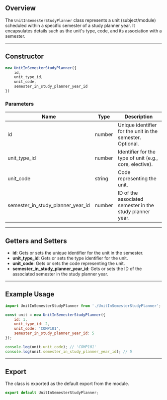 ## Overview

The `UnitInSemesterStudyPlanner` class represents a unit (subject/module) scheduled within a specific semester of a study planner year. It encapsulates details such as the unit's type, code, and its association with a semester.

---

## Constructor

```js
new UnitInSemesterStudyPlanner({
    id,
    unit_type_id,
    unit_code,
    semester_in_study_planner_year_id
})
```

### Parameters

| Name                           | Type    | Description                                                        |
|--------------------------------|---------|--------------------------------------------------------------------|
| id                             | number  | Unique identifier for the unit in the semester. Optional.          |
| unit_type_id                   | number  | Identifier for the type of unit (e.g., core, elective).            |
| unit_code                      | string  | Code representing the unit.                                        |
| semester_in_study_planner_year_id | number | ID of the associated semester in the study planner year.           |

---

## Getters and Setters

- **id**: Gets or sets the unique identifier for the unit in the semester.
- **unit_type_id**: Gets or sets the type identifier for the unit.
- **unit_code**: Gets or sets the code representing the unit.
- **semester_in_study_planner_year_id**: Gets or sets the ID of the associated semester in the study planner year.

---
## Example Usage

```js
import UnitInSemesterStudyPlanner from './UnitInSemesterStudyPlanner';

const unit = new UnitInSemesterStudyPlanner({
    id: 1,
    unit_type_id: 2,
    unit_code: 'COMP101',
    semester_in_study_planner_year_id: 5
});

console.log(unit.unit_code); // 'COMP101'
console.log(unit.semester_in_study_planner_year_id); // 5
```

---

## Export

The class is exported as the default export from the module.

```js
export default UnitInSemesterStudyPlanner;
```